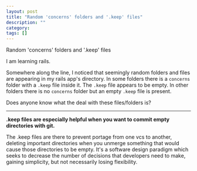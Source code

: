 ```yaml
---
layout: post
title: "Random 'concerns' folders and '.keep' files"
description: ""
category:
tags: []
---
```


Random 'concerns' folders and '.keep' files


I am learning rails.

Somewhere along the line, I noticed that seemingly random folders and files are appearing in my rails app's directory. In some folders there is a `concerns` folder with a `.keep` file inside it. The `.keep` file appears to be empty. In other folders there is no `concerns` folder but an empty `.keep` file is present.

Does anyone know what the deal with these files/folders is?


--------------------------------------- 
 **.keep files are especially helpful when you want to commit empty directories with git.**

The .keep files are there to prevent portage from one vcs to another, deleting important directories when you unmerge something that would cause those directories to be empty. It's a software design paradigm which seeks to decrease the number of decisions that developers need to make, gaining simplicity, but not necessarily losing flexibility.


